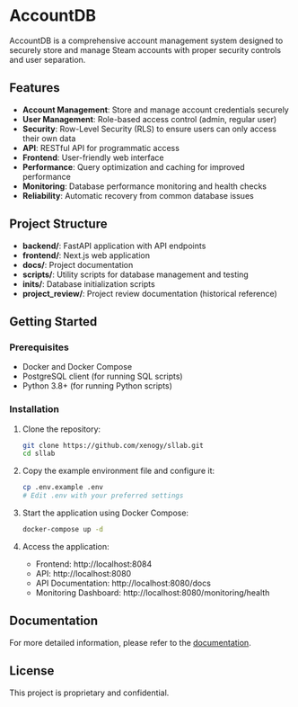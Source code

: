 # AccountDB

AccountDB is a comprehensive account management system designed to securely store and manage Steam accounts with proper security controls and user separation.

## Features

- **Account Management**: Store and manage account credentials securely
- **User Management**: Role-based access control (admin, regular user)
- **Security**: Row-Level Security (RLS) to ensure users can only access their own data
- **API**: RESTful API for programmatic access
- **Frontend**: User-friendly web interface
- **Performance**: Query optimization and caching for improved performance
- **Monitoring**: Database performance monitoring and health checks
- **Reliability**: Automatic recovery from common database issues

## Project Structure

- **backend/**: FastAPI application with API endpoints
- **frontend/**: Next.js web application
- **docs/**: Project documentation
- **scripts/**: Utility scripts for database management and testing
- **inits/**: Database initialization scripts
- **project_review/**: Project review documentation (historical reference)

## Getting Started

### Prerequisites

- Docker and Docker Compose
- PostgreSQL client (for running SQL scripts)
- Python 3.8+ (for running Python scripts)

### Installation

1. Clone the repository:
   ```bash
   git clone https://github.com/xenogy/sllab.git
   cd sllab
   ```

2. Copy the example environment file and configure it:
   ```bash
   cp .env.example .env
   # Edit .env with your preferred settings
   ```

3. Start the application using Docker Compose:
   ```bash
   docker-compose up -d
   ```

4. Access the application:
   - Frontend: http://localhost:8084
   - API: http://localhost:8080
   - API Documentation: http://localhost:8080/docs
   - Monitoring Dashboard: http://localhost:8080/monitoring/health

## Documentation

For more detailed information, please refer to the [documentation](docs/README.md).

## License

This project is proprietary and confidential.
